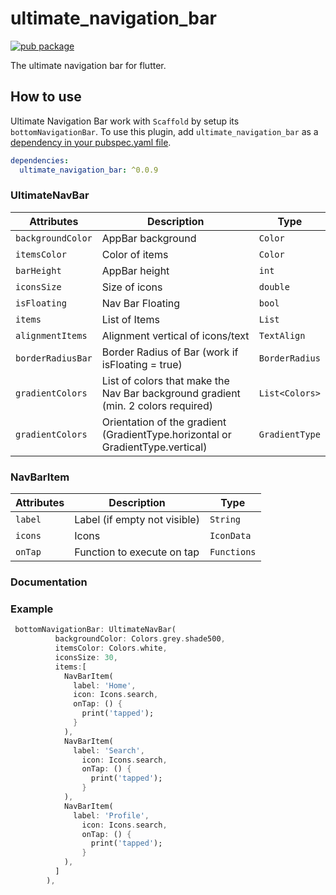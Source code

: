 # ultimate_navigation_bar
[![pub package](https://img.shields.io/pub/v/ultimate_navigation_bar.svg)](https://pub.dev/packages/ultimate_navigation_bar)

The ultimate navigation bar for flutter.

## How to use
Ultimate Navigation Bar work with `Scaffold` by setup its `bottomNavigationBar`.
To use this plugin, add `ultimate_navigation_bar` as a [dependency in your pubspec.yaml file](https://flutter.dev/docs/development/platform-integration/platform-channels).

```yaml
dependencies:
  ultimate_navigation_bar: ^0.0.9
```

### UltimateNavBar

| Attributes        | Description                                                                       | Type          |
|-------------------|-----------------------------------------------------------------------------------|---------------|
| `backgroundColor` | AppBar background                                                                 | `Color`       |
| `itemsColor`      | Color of items                                                                    | `Color`       |
| `barHeight`       | AppBar height                                                                     | `int`         |
| `iconsSize`       | Size of icons                                                                     | `double`      |
| `isFloating`      | Nav Bar Floating                                                                  | `bool`        |
| `items`           | List of Items                                                                     | `List`        |
| `alignmentItems`  | Alignment vertical of icons/text                                                  | `TextAlign`   |
| `borderRadiusBar` | Border Radius of Bar (work if isFloating = true)                                  | `BorderRadius` |
| `gradientColors`  | List of colors that make the Nav Bar background gradient (min. 2 colors required) | `List<Colors>` |
| `gradientColors`  | Orientation of the gradient (GradientType.horizontal or GradientType.vertical)    | `GradientType` |

### NavBarItem

| Attributes      | Description                                                                          | Type |
|-----------------|------------------|------------|
| `label` | Label (if empty not visible)                                                                    | `String` |
| `icons`          | Icons                                                                       | `IconData` |
| `onTap`          | Function to execute on tap                                                                        | `Functions` |

### Documentation

### Example

``` dart
 bottomNavigationBar: UltimateNavBar(
          backgroundColor: Colors.grey.shade500,
          itemsColor: Colors.white,
          iconsSize: 30,
          items:[
            NavBarItem(
              label: 'Home',
              icon: Icons.search,
              onTap: () {
                print('tapped');
              }
            ),
            NavBarItem(
              label: 'Search',
                icon: Icons.search,
                onTap: () {
                  print('tapped');
                }
            ),
            NavBarItem(
              label: 'Profile',
                icon: Icons.search,
                onTap: () {
                  print('tapped');
                }
            ),
          ]
        ),
```
